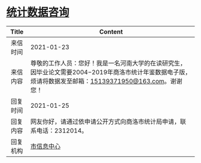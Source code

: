 # <a href="http://www.shangluo.gov.cn/zmhd/ldxxxx.jsp?urltype=leadermail.LeaderMailContentUrl&wbtreeid=1112&leadermailid=6848">统计数据咨询</a>
| Title |                                          Content                                           |
|:-----:|--------------------------------------------------------------------------------------------|
| 来信时间  | 2021-01-23                                                                                 |
| 来信内容  | 尊敬的工作人员：您好！我是一名河南大学的在读研究生，因毕业论文需要2004−2019年商洛市统计年鉴数据电子版，烦请将数据发至邮箱：15139371950@163.com。谢谢您！ |
| 回复时间  | 2021-01-25                                                                                 |
| 回复内容  | 网友你好，请通过依申请公开方式向商洛市统计局申请，联系电话：2312014。                                                     |
| 回复机构  | <a href="../../categories/agencies/市信息中心.md">市信息中心</a>                                     |